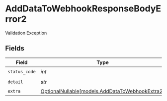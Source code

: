 # AddDataToWebhookResponseBodyError2

Validation Exception


## Fields

| Field                                                                                  | Type                                                                                   | Required                                                                               | Description                                                                            |
| -------------------------------------------------------------------------------------- | -------------------------------------------------------------------------------------- | -------------------------------------------------------------------------------------- | -------------------------------------------------------------------------------------- |
| `status_code`                                                                          | *int*                                                                                  | :heavy_check_mark:                                                                     | N/A                                                                                    |
| `detail`                                                                               | *str*                                                                                  | :heavy_check_mark:                                                                     | N/A                                                                                    |
| `extra`                                                                                | [OptionalNullable[models.AddDataToWebhookExtra2]](../models/adddatatowebhookextra2.md) | :heavy_minus_sign:                                                                     | N/A                                                                                    |
